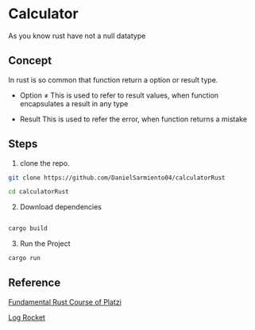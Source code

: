 # Calculator

As you know rust have not a null datatype


## Concept 

In rust is so common that function return a option or result type.

- Option ≠
    This is used to refer to result values, when function encapsulates a result in any type 


- Result
    This is used to refer the error,  when function returns a mistake

## Steps

1. clone the repo.

```bash
git clone https://github.com/DanielSarmiento04/calculatorRust

cd calculatorRust
```

2. Download dependencies

```bash

cargo build
```
3. Run the Project

```bash
cargo run
```



## Reference

[Fundamental Rust Course of Platzi](https://platzi.com/clases/3077-rust-basico/48992-creando-nuestra-calculadora/)

[Log Rocket](https://blog.logrocket.com/understanding-rust-option-results-enums/)